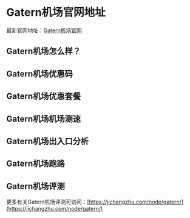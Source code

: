 # Gatern机场官网地址
最新官网地址：[Gatern机场官网](https://c.jichangzhu.com/goto/gatern/)

## Gatern机场怎么样？

## Gatern机场优惠码


## Gatern机场优惠套餐


## Gatern机场机场测速


## Gatern机场出入口分析



## Gatern机场跑路

## Gatern机场评测
更多有关Gatern机场评测可访问：[https://jichangzhu.com/node/gatern/](https://jichangzhu.com/node/gatern/)
